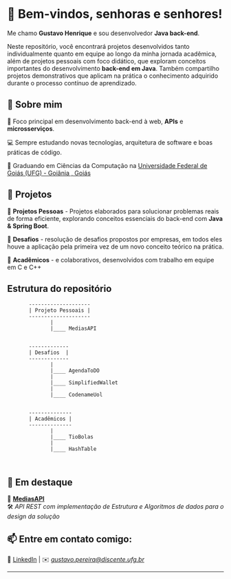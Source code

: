

# **👋 Bem-vindos, senhoras e senhores!**  

Me chamo **Gustavo Henrique** e sou desenvolvedor **Java back-end**.  

Neste repositório, você encontrará projetos desenvolvidos tanto individualmente quanto em equipe ao longo da minha jornada acadêmica, além de projetos pessoais com foco didático, que exploram conceitos importantes do 
 desenvolvimento **back-end em Java**. Também compartilho projetos demonstrativos que aplicam na prática o conhecimento adquirido durante o processo contínuo de aprendizado.  

## 🚀 **Sobre mim**  

🎯 Foco principal em desenvolvimento back-end à web, **APIs** e **microsserviços**.  

💻 Sempre estudando novas tecnologias, arquitetura de software e boas práticas de código.  

📖 Graduando em Ciências da Computação na [Universidade Federal de Goiás (UFG) - Goiânia , Goiás](https://inf.ufg.br/p/ciencia-computacao)

## 📂 **Projetos**  
🔹 **Projetos Pessoas** - Projetos elaborados para solucionar problemas reais de forma eficiente, explorando conceitos essenciais do back-end com **Java & Spring Boot**. 

🔹 **Desafios** - resolução de desafios propostos por empresas, em todos eles houve a aplicação pela primeira vez de um novo conceito teórico na prática.  

🔹 **Acadêmicos** - e colaborativos, desenvolvidos com trabalho em equipe em C e C++

## Estrutura do repositório

```
       -------------------- 
       | Projeto Pessoais |                                                                                         
       --------------------
              |
              |____ MediasAPI


       ------------- 
       | Desafios  |
       -------------
              |
              |____ AgendaToDO
              |
              |____ SimplifiedWallet
              |
              |____ CodenameUol


       -------------- 
       | Acadêmicos |
       --------------
              |
              |____ TioBolas
              |
              |____ HashTable

       
```

## 🌟 **Em destaque**  
📌 [**MediasAPI**](https://github.com/seu-usuario/projeto1)  
🛠 *API REST com implementação de Estrutura e Algoritmos de dados para o design da solução*  
 

## 📫 **Entre em contato comigo:**  
🔗 [LinkedIn](www.linkedin.com/in/gustavohpereiradev) | ✉️ *gustavo.pereira@discente.ufg.br*  

---

